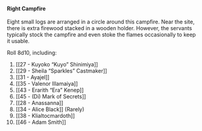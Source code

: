 #### Right Campfire

Eight small logs are arranged in a circle around this campfire. Near the site, there is extra firewood stacked in a wooden holder. However, the servants typically stock the campfire and even stoke the flames occasionally to keep it usable. 

Roll 8d10, including: 
1. [[27 - Kuyoko “Kuyo” Shinimiya]]
2. [[29 - Sheila “Sparkles” Castmaker]]
3. [[31 - Ayajel]]
4. [[35 - Valenor Illamaiya]] 
5. [[43 - Erarith “Era” Kenep]]
6. [[45 - (Di) Mark of Secrets]]
7. [[28 - Anassanna]]
8. [[34 - Alice Black]] (Rarely)
9. [[38 - Klialtocmardoth]]
10. [[46 - Adam Smith]]
    

  

